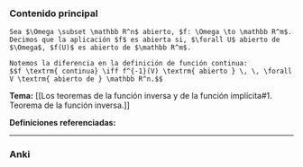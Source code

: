 ### Contenido principal

```ad-Formal
Sea $\Omega \subset \mathbb R^n$ abierto, $f: \Omega \to \mathbb R^m$. Decimos que la aplicación $f$ es abierta si, $\forall U$ abierto de $\Omega$, $f(U)$ es abierto de $\mathbb R^m$.
```

```ad-note
Notemos la diferencia en la definición de función continua:
$$f \textrm{ continua} \iff f^{-1}(V) \textrm{ abierto } \, \, \forall V \textrm{ abierto de } \mathbb R^n.$$ 
```

**Tema:** [[Los teoremas de la función inversa y de la función implícita#1. Teorema de la función inversa.]]

**Definiciones referenciadas:**

---
### Anki
